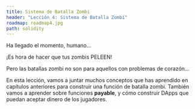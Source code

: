 ```yaml
---
title: Sistema de Batalla Zombi
header: "Lección 4: Sistema de Batalla Zombi"
roadmap: roadmap4.jpg
path: solidity
---
```


Ha llegado el momento, humano...

¡Es hora de hacer que tus zombis PELEEN!

Pero las batallas zombi no son para aquellos con problemas de corazón...

En esta lección, vamos a juntar muchos conceptos que has aprendido en capítulos anteriores para construir una función de batalla zombi. También vamos a aprender sobre funciones **payable**, y cómo construir DApps que puedan aceptar dinero de los jugadores.